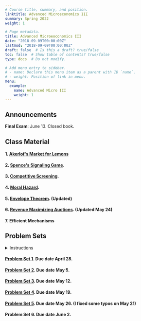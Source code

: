 ```yaml
---
# Course title, summary, and position.
linktitle: Advanced Microeconomics III
summary: Spring 2022
weight: 1

# Page metadata.
title: Advanced Microeoconomics III
date: "2018-09-09T00:00:00Z"
lastmod: "2018-09-09T00:00:00Z"
draft: false  # Is this a draft? true/false
toc: false  # Show table of contents? true/false
type: docs  # Do not modify.

# Add menu entry to sidebar.
# - name: Declare this menu item as a parent with ID `name`.
# - weight: Position of link in menu.
menu:
  example:
    name: Advanced Micro III
    weight: 1
---
```

## Announcements

**Final Exam**: June 13. Closed book.


## Class Material

#### 1. [Akerlof's Market for Lemons](../../files/microiii/Akerlof.pdf)

#### 2. [Spence's Signaling Game](../../files/microiii/Spence.pdf).

#### 3. [Competitive Screening](../../files/microiii/Screening.pdf).

#### 4. [Moral Hazard](../../files/microiii/MoralHazard.pdf).

#### 5. [Envelope Theorem](../../files/microiii/Envelope.pdf).  (Updated)

#### 6. [Revenue Maximizing Auctions](../../files/microiii/MechDesign.pdf). (Updated May 24)

#### 7. Efficient Mechanisms

## Problem Sets
<details><summary>Instructions</summary>
<ul>
<li>The assignments are <b>individual</b>. However, you can discuss and collaborate in groups of at most three students.</li>
<li> Each student must submit an answer key, indicating the collaboration group members.</li>
<li> Please answer all questions in a <b>clear</b> and <b>concise</b> way.</li>
<li> Typed and handwritten submissions are accepted.</li>
<li> If it applies, pay attention to your handwriting.</li>
<li> The preferred format is pdf via email. Physical submissions also accepted.</li>
<li> Questions and comments via email are welcomed (clarifying questions, typos, etc.).</li>
</ul>
</details>

#### [Problem Set 1](../../files/microiii/ProblemSet_1.pdf). Due date April 28.
#### [Problem Set 2](../../files/microiii/ProblemSet_2.pdf). Due date May 5.
#### [Problem Set 3](../../files/microiii/ProblemSet_3.pdf). Due date May 12.
#### [Problem Set 4](../../files/microiii/ProblemSet_4.pdf). Due date May 19.
#### [Problem Set 5](../../files/microiii/ProblemSet_5.pdf). Due date May 26. (I fixed some typos on May 21)
#### Problem Set 6. Due date June 2.

